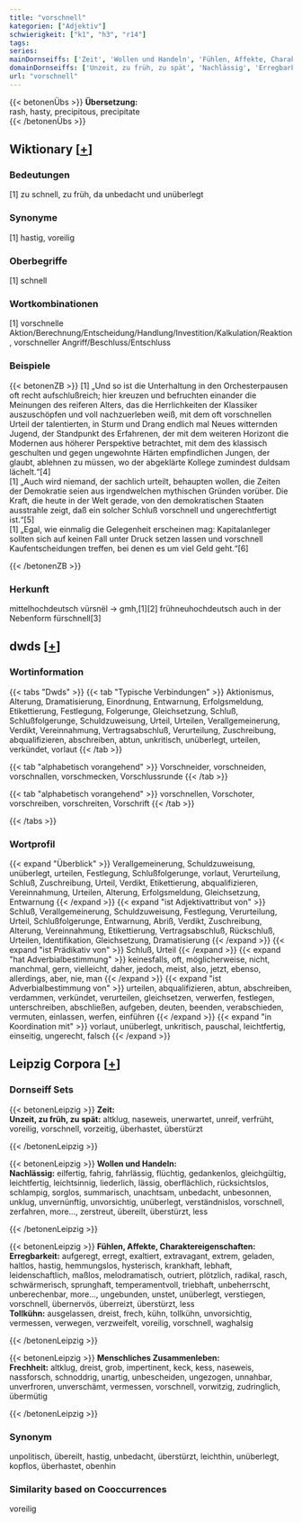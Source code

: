 ```yaml
---
title: "vorschnell"
kategorien: ["Adjektiv"]
schwierigkeit: ["k1", "h3", "r14"]
tags:
series:
mainDornseiffs: ['Zeit', 'Wollen und Handeln', 'Fühlen, Affekte, Charaktereigenschaften', 'Menschliches Zusammenleben']
domainDornseiffs: ['Unzeit, zu früh, zu spät', 'Nachlässig', 'Erregbarkeit', 'Tollkühn', 'Frechheit']
url: "vorschnell"
---
```


{{< betonenÜbs >}}
**Übersetzung:**  
rash, hasty, precipitous, precipitate  
{{< /betonenÜbs >}}

## Wiktionary [[+](https://de.wiktionary.org/wiki/vorschnell)]

### Bedeutungen
[1] zu schnell, zu früh, da unbedacht und unüberlegt  

### Synonyme
[1] hastig, voreilig  

### Oberbegriffe
[1] schnell  

### Wortkombinationen
[1] vorschnelle Aktion/Berechnung/Entscheidung/Handlung/Investition/Kalkulation/Reaktion, vorschneller Angriff/Beschluss/Entschluss  

### Beispiele
{{< betonenZB >}}
[1] „Und so ist die Unterhaltung in den Orchesterpausen oft recht aufschlußreich; hier kreuzen und befruchten einander die Meinungen des reiferen Alters, das die Herrlichkeiten der Klassiker auszuschöpfen und voll nachzuerleben weiß, mit dem oft vorschnellen Urteil der talentierten, in Sturm und Drang endlich mal Neues witternden Jugend, der Standpunkt des Erfahrenen, der mit dem weiteren Horizont die Modernen aus höherer Perspektive betrachtet, mit dem des klassisch geschulten und gegen ungewohnte Härten empfindlichen Jungen, der glaubt, ablehnen zu müssen, wo der abgeklärte Kollege zumindest duldsam lächelt.“[4]  
[1] „Auch wird niemand, der sachlich urteilt, behaupten wollen, die Zeiten der Demokratie seien aus irgendwelchen mythischen Gründen vorüber. Die Kraft, die heute in der Welt gerade, von den demokratischen Staaten ausstrahle zeigt, daß ein solcher Schluß vorschnell und ungerechtfertigt ist.“[5]  
[1] „Egal, wie einmalig die Gelegenheit erscheinen mag: Kapitalanleger sollten sich auf keinen Fall unter Druck setzen lassen und vorschnell Kaufentscheidungen treffen, bei denen es um viel Geld geht.“[6]  

{{< /betonenZB >}}
### Herkunft
mittelhochdeutsch vürsnël → gmh,[1][2] frühneuhochdeutsch auch in der Nebenform fürschnell[3]  



## dwds [[+](https://www.dwds.de/wb/vorschnell)]

### Wortinformation
{{< tabs "Dwds" >}}
{{< tab "Typische Verbindungen" >}}
Aktionismus, Alterung, Dramatisierung, Einordnung, Entwarnung, Erfolgsmeldung, Etikettierung, Festlegung, Folgerunge, Gleichsetzung, Schluß, Schlußfolgerunge, Schuldzuweisung, Urteil, Urteilen, Verallgemeinerung, Verdikt, Vereinnahmung, Vertragsabschluß, Verurteilung, Zuschreibung, abqualifizieren, abschreiben, abtun, unkritisch, unüberlegt, urteilen, verkündet, vorlaut
{{< /tab >}}

{{< tab "alphabetisch vorangehend" >}}
Vorschneider, vorschneiden, vorschnallen, vorschmecken, Vorschlussrunde
{{< /tab >}}

{{< tab "alphabetisch vorangehend" >}}
vorschnellen, Vorschoter, vorschreiben, vorschreiten, Vorschrift
{{< /tab >}}

{{< /tabs >}}

### Wortprofil
{{< expand "Überblick" >}} Verallgemeinerung, Schuldzuweisung, unüberlegt, urteilen, Festlegung, Schlußfolgerunge, vorlaut, Verurteilung, Schluß, Zuschreibung, Urteil, Verdikt, Etikettierung, abqualifizieren, Vereinnahmung, Urteilen, Alterung, Erfolgsmeldung, Gleichsetzung, Entwarnung {{< /expand >}}
{{< expand "ist Adjektivattribut von" >}} Schluß, Verallgemeinerung, Schuldzuweisung, Festlegung, Verurteilung, Urteil, Schlußfolgerunge, Entwarnung, Abriß, Verdikt, Zuschreibung, Alterung, Vereinnahmung, Etikettierung, Vertragsabschluß, Rückschluß, Urteilen, Identifikation, Gleichsetzung, Dramatisierung {{< /expand >}}
{{< expand "ist Prädikativ von" >}} Schluß, Urteil {{< /expand >}}
{{< expand "hat Adverbialbestimmung" >}} keinesfalls, oft, möglicherweise, nicht, manchmal, gern, vielleicht, daher, jedoch, meist, also, jetzt, ebenso, allerdings, aber, nie, man {{< /expand >}}
{{< expand "ist Adverbialbestimmung von" >}} urteilen, abqualifizieren, abtun, abschreiben, verdammen, verkündet, verurteilen, gleichsetzen, verwerfen, festlegen, unterschreiben, abschließen, aufgeben, deuten, beenden, verabschieden, vermuten, einlassen, werfen, einführen {{< /expand >}}
{{< expand "in Koordination mit" >}} vorlaut, unüberlegt, unkritisch, pauschal, leichtfertig, einseitig, ungerecht, falsch {{< /expand >}}

## Leipzig Corpora [[+](https://corpora.uni-leipzig.de/en/res?word=vorschnell&corpusId=deu_newscrawl-public_2018)]

### Dornseiff Sets
{{< betonenLeipzig >}}
**Zeit:**  
**Unzeit, zu früh, zu spät:** altklug, naseweis, unerwartet, unreif, verfrüht, voreilig, vorschnell, vorzeitig, überhastet, überstürzt  

{{< /betonenLeipzig >}}


{{< betonenLeipzig >}}
**Wollen und Handeln:**  
**Nachlässig:** eilfertig, fahrig, fahrlässig, flüchtig, gedankenlos, gleichgültig, leichtfertig, leichtsinnig, liederlich, lässig, oberflächlich, rücksichtslos, schlampig, sorglos, summarisch, unachtsam, unbedacht, unbesonnen, unklug, unvernünftig, unvorsichtig, unüberlegt, verständnislos, vorschnell, zerfahren, more..., zerstreut, übereilt, überstürzt, less  

{{< /betonenLeipzig >}}


{{< betonenLeipzig >}}
**Fühlen, Affekte, Charaktereigenschaften:**  
**Erregbarkeit:** aufgeregt, erregt, exaltiert, extravagant, extrem, geladen, haltlos, hastig, hemmungslos, hysterisch, krankhaft, lebhaft, leidenschaftlich, maßlos, melodramatisch, outriert, plötzlich, radikal, rasch, schwärmerisch, sprunghaft, temperamentvoll, triebhaft, unbeherrscht, unberechenbar, more..., ungebunden, unstet, unüberlegt, verstiegen, vorschnell, übernervös, überreizt, überstürzt, less  
**Tollkühn:** ausgelassen, dreist, frech, kühn, tollkühn, unvorsichtig, vermessen, verwegen, verzweifelt, voreilig, vorschnell, waghalsig  

{{< /betonenLeipzig >}}


{{< betonenLeipzig >}}
**Menschliches Zusammenleben:**  
**Frechheit:** altklug, dreist, grob, impertinent, keck, kess, naseweis, nassforsch, schnoddrig, unartig, unbescheiden, ungezogen, unnahbar, unverfroren, unverschämt, vermessen, vorschnell, vorwitzig, zudringlich, übermütig  

{{< /betonenLeipzig >}}

### Synonym
unpolitisch, übereilt, hastig, unbedacht, überstürzt, leichthin, unüberlegt, kopflos, überhastet, obenhin


### Similarity based on Cooccurrences
voreilig

